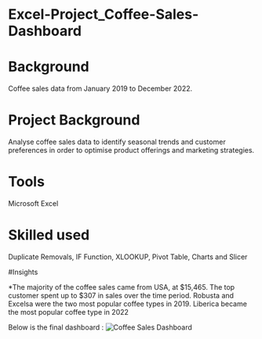# Excel-Project_Coffee-Sales-Dashboard

# Background
Coffee sales data from January 2019 to December 2022.

# Project Background
Analyse coffee sales data to identify seasonal trends and customer preferences in order to optimise product offerings and marketing strategies.

# Tools
Microsoft Excel 

# Skilled used
Duplicate Removals, IF Function, XLOOKUP, Pivot Table, Charts and Slicer

#Insights

*The majority of the coffee sales came from USA, at $15,465.
The top customer spent up to $307 in sales over the time period.
Robusta and Excelsa were the two most popular coffee types in 2019.
Liberica became the most popular coffee type in 2022

Below is the final dashboard :
![Coffee Sales Dashboard](https://github.com/widyaangely/Excel-Project_Coffee-Sales-Dashboard/assets/149513267/a5c52bdf-bae0-4dc8-9601-07fc59c3e49f)
